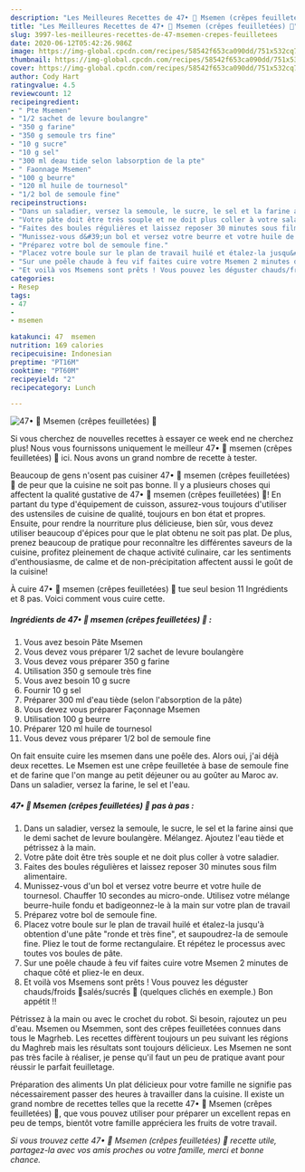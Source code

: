 ```yaml
---
description: "Les Meilleures Recettes de 47• 🥞 Msemen (crêpes feuilletées) 🍴"
title: "Les Meilleures Recettes de 47• 🥞 Msemen (crêpes feuilletées) 🍴"
slug: 3997-les-meilleures-recettes-de-47-msemen-crepes-feuilletees
date: 2020-06-12T05:42:26.986Z
image: https://img-global.cpcdn.com/recipes/58542f653ca090dd/751x532cq70/47•-🥞-msemen-crepes-feuilletees-🍴-photo-principale-de-la-recette.jpg
thumbnail: https://img-global.cpcdn.com/recipes/58542f653ca090dd/751x532cq70/47•-🥞-msemen-crepes-feuilletees-🍴-photo-principale-de-la-recette.jpg
cover: https://img-global.cpcdn.com/recipes/58542f653ca090dd/751x532cq70/47•-🥞-msemen-crepes-feuilletees-🍴-photo-principale-de-la-recette.jpg
author: Cody Hart
ratingvalue: 4.5
reviewcount: 12
recipeingredient:
- " Pte Msemen"
- "1/2 sachet de levure boulangre"
- "350 g farine"
- "350 g semoule trs fine"
- "10 g sucre"
- "10 g sel"
- "300 ml deau tide selon labsorption de la pte"
- " Faonnage Msemen"
- "100 g beurre"
- "120 ml huile de tournesol"
- "1/2 bol de semoule fine"
recipeinstructions:
- "Dans un saladier, versez la semoule, le sucre, le sel et la farine ainsi que le demi sachet de levure boulangère. Mélangez. Ajoutez l&#39;eau tiède et pétrissez à la main."
- "Votre pâte doit être très souple et ne doit plus coller à votre saladier."
- "Faites des boules régulières et laissez reposer 30 minutes sous film alimentaire."
- "Munissez-vous d&#39;un bol et versez votre beurre et votre huile de tournesol. Chauffer 10 secondes au micro-onde. Utilisez votre mélange beurre-huile fondu et badigeonnez-le à la main sur votre plan de travail"
- "Préparez votre bol de semoule fine."
- "Placez votre boule sur le plan de travail huilé et étalez-la jusqu&#39;à obtention d&#39;une pâte &#34;ronde et très fine&#34;, et saupoudrez-la de semoule fine. Pliez le tout de forme rectangulaire. Et répétez le processus avec toutes vos boules de pâte."
- "Sur une poêle chaude à feu vif faites cuire votre Msemen 2 minutes de chaque côté et pliez-le en deux."
- "Et voilà vos Msemens sont prêts ! Vous pouvez les déguster chauds/froids 🍴salés/sucrés 🥞 (quelques clichés en exemple.) Bon appétit !!"
categories:
- Resep
tags:
- 47
- 
- msemen

katakunci: 47  msemen 
nutrition: 169 calories
recipecuisine: Indonesian
preptime: "PT16M"
cooktime: "PT60M"
recipeyield: "2"
recipecategory: Lunch

---
```



![47• 🥞 Msemen (crêpes feuilletées) 🍴](https://img-global.cpcdn.com/recipes/58542f653ca090dd/751x532cq70/47•-🥞-msemen-crepes-feuilletees-🍴-photo-principale-de-la-recette.jpg)

Si vous cherchez de nouvelles recettes à essayer ce week end ne cherchez plus! Nous vous fournissons uniquement le meilleur 47• 🥞 msemen (crêpes feuilletées) 🍴 ici. Nous avons un grand nombre de recette à tester.

Beaucoup de gens n'osent pas cuisiner 47• 🥞 msemen (crêpes feuilletées) 🍴 de peur que la cuisine ne soit pas bonne. Il y a plusieurs choses qui affectent la qualité gustative de 47• 🥞 msemen (crêpes feuilletées) 🍴! En partant du type d'équipement de cuisson, assurez-vous toujours d'utiliser des ustensiles de cuisine de qualité, toujours en bon état et propres. Ensuite, pour rendre la nourriture plus délicieuse, bien sûr, vous devez utiliser beaucoup d'épices pour que le plat obtenu ne soit pas plat. De plus, prenez beaucoup de pratique pour reconnaître les différentes saveurs de la cuisine, profitez pleinement de chaque activité culinaire, car les sentiments d'enthousiasme, de calme et de non-précipitation affectent aussi le goût de la cuisine!

<!--inarticleads1-->

À cuire 47• 🥞 msemen (crêpes feuilletées) 🍴 tue seul besion 11 Ingrédients et 8 pas. Voici comment vous cuire cette.

##### Ingrédients de 47• 🥞 msemen (crêpes feuilletées) 🍴 :

1. Vous avez besoin  Pâte Msemen
1. Vous devez vous préparer 1/2 sachet de levure boulangère
1. Vous devez vous préparer 350 g farine
1. Utilisation 350 g semoule très fine
1. Vous avez besoin 10 g sucre
1. Fournir 10 g sel
1. Préparer 300 ml d&#39;eau tiède (selon l&#39;absorption de la pâte)
1. Vous devez vous préparer  Façonnage Msemen
1. Utilisation 100 g beurre
1. Préparer 120 ml huile de tournesol
1. Vous devez vous préparer 1/2 bol de semoule fine


On fait ensuite cuire les msemen dans une poêle des. Alors oui, j&#39;ai déjà deux recettes. Le Msemen est une crêpe feuilletée à base de semoule fine et de farine que l&#39;on mange au petit déjeuner ou au goûter au Maroc av. Dans un saladier, versez la farine, le sel et l&#39;eau. 

<!--inarticleads2-->

##### 47• 🥞 Msemen (crêpes feuilletées) 🍴 pas à pas :

1. Dans un saladier, versez la semoule, le sucre, le sel et la farine ainsi que le demi sachet de levure boulangère. Mélangez. Ajoutez l&#39;eau tiède et pétrissez à la main.
1. Votre pâte doit être très souple et ne doit plus coller à votre saladier.
1. Faites des boules régulières et laissez reposer 30 minutes sous film alimentaire.
1. Munissez-vous d&#39;un bol et versez votre beurre et votre huile de tournesol. Chauffer 10 secondes au micro-onde. Utilisez votre mélange beurre-huile fondu et badigeonnez-le à la main sur votre plan de travail
1. Préparez votre bol de semoule fine.
1. Placez votre boule sur le plan de travail huilé et étalez-la jusqu&#39;à obtention d&#39;une pâte &#34;ronde et très fine&#34;, et saupoudrez-la de semoule fine. Pliez le tout de forme rectangulaire. Et répétez le processus avec toutes vos boules de pâte.
1. Sur une poêle chaude à feu vif faites cuire votre Msemen 2 minutes de chaque côté et pliez-le en deux.
1. Et voilà vos Msemens sont prêts ! Vous pouvez les déguster chauds/froids 🍴salés/sucrés 🥞 (quelques clichés en exemple.) Bon appétit !!


Pétrissez à la main ou avec le crochet du robot. Si besoin, rajoutez un peu d&#39;eau. Msemen ou Msemmen, sont des crêpes feuilletées connues dans tous le Magrheb. Les recettes diffèrent toujours un peu suivant les régions du Maghreb mais les résultats sont toujours délicieux. Les Msemen ne sont pas très facile à réaliser, je pense qu&#39;il faut un peu de pratique avant pour réussir le parfait feuilletage. 

<!--inarticleads1-->

<p>
Préparation des aliments Un plat délicieux pour votre famille ne signifie pas nécessairement passer des heures à travailler dans la cuisine. Il existe un grand nombre de recettes telles que la recette 47• 🥞 Msemen (crêpes feuilletées) 🍴, que vous pouvez utiliser pour préparer un excellent repas en peu de temps, bientôt votre famille appréciera les fruits de votre travail.
</p>

<p>
<i>Si vous trouvez cette 47• 🥞 Msemen (crêpes feuilletées) 🍴 recette utile, partagez-la avec vos amis proches ou votre famille, merci et bonne chance.</i>
</p>
